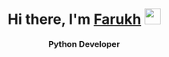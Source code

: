 <h1 align="center">Hi there, I'm <a href="https://vohidov.pro/" target="_blank">Farukh</a> 
<img src="https://github.com/blackcater/blackcater/raw/main/images/Hi.gif" height="32"/></h1>
<h3 align="center">Python Developer</h3>